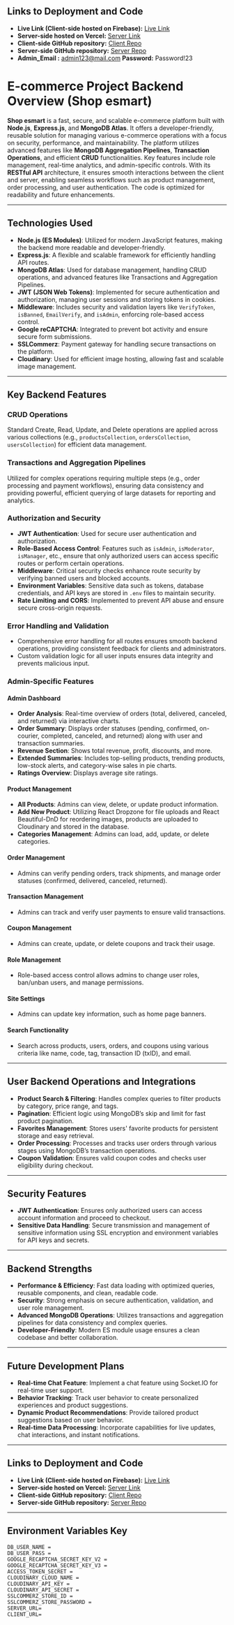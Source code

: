 ## Links to Deployment and Code
- **Live Link (Client-side hosted on Firebase):** [Live Link](https://shopesmart-51ca8.web.app/dashboard)
- **Server-side hosted on Vercel:** [Server Link](https://shop-esmart-server.vercel.app/)
- **Client-side GitHub repository:** [Client Repo](https://github.com/MozzammelRidoy/shop-esmart-client)
- **Server-side GitHub repository:** [Server Repo](https://github.com/MozzammelRidoy/shop-esmart-server)
- **Admin_Email :** admin123@mail.com **Password:** Password!23


# E-commerce Project Backend Overview (Shop esmart)

**Shop esmart** is a fast, secure, and scalable e-commerce platform built with **Node.js**, **Express.js**, and **MongoDB Atlas**. It offers a developer-friendly, reusable solution for managing various e-commerce operations with a focus on security, performance, and maintainability. The platform utilizes advanced features like **MongoDB Aggregation Pipelines**, **Transaction Operations**, and efficient **CRUD** functionalities. Key features include role management, real-time analytics, and admin-specific controls. With its **RESTful API** architecture, it ensures smooth interactions between the client and server, enabling seamless workflows such as product management, order processing, and user authentication. The code is optimized for readability and future enhancements.

---

## Technologies Used

- **Node.js (ES Modules)**: Utilized for modern JavaScript features, making the backend more readable and developer-friendly.
- **Express.js**: A flexible and scalable framework for efficiently handling API routes.
- **MongoDB Atlas**: Used for database management, handling CRUD operations, and advanced features like Transactions and Aggregation Pipelines.
- **JWT (JSON Web Tokens)**: Implemented for secure authentication and authorization, managing user sessions and storing tokens in cookies.
- **Middleware**: Includes security and validation layers like `VerifyToken`, `isBanned`, `EmailVerify`, and `isAdmin`, enforcing role-based access control.
- **Google reCAPTCHA**: Integrated to prevent bot activity and ensure secure form submissions.
- **SSLCommerz**: Payment gateway for handling secure transactions on the platform.
- **Cloudinary**: Used for efficient image hosting, allowing fast and scalable image management.

---

## Key Backend Features

### CRUD Operations
Standard Create, Read, Update, and Delete operations are applied across various collections (e.g., `productsCollection`, `ordersCollection`, `usersCollection`) for efficient data management.

### Transactions and Aggregation Pipelines
Utilized for complex operations requiring multiple steps (e.g., order processing and payment workflows), ensuring data consistency and providing powerful, efficient querying of large datasets for reporting and analytics.

### Authorization and Security
- **JWT Authentication**: Used for secure user authentication and authorization.
- **Role-Based Access Control**: Features such as `isAdmin`, `isModerator`, `isManager`, etc., ensure that only authorized users can access specific routes or perform certain operations.
- **Middleware**: Critical security checks enhance route security by verifying banned users and blocked accounts.
- **Environment Variables**: Sensitive data such as tokens, database credentials, and API keys are stored in `.env` files to maintain security.
- **Rate Limiting and CORS**: Implemented to prevent API abuse and ensure secure cross-origin requests.

### Error Handling and Validation
- Comprehensive error handling for all routes ensures smooth backend operations, providing consistent feedback for clients and administrators.
- Custom validation logic for all user inputs ensures data integrity and prevents malicious input.

### Admin-Specific Features

#### Admin Dashboard
- **Order Analysis**: Real-time overview of orders (total, delivered, canceled, and returned) via interactive charts.
- **Order Summary**: Displays order statuses (pending, confirmed, on-courier, completed, canceled, and returned) along with user and transaction summaries.
- **Revenue Section**: Shows total revenue, profit, discounts, and more.
- **Extended Summaries**: Includes top-selling products, trending products, low-stock alerts, and category-wise sales in pie charts.
- **Ratings Overview**: Displays average site ratings.

#### Product Management
- **All Products**: Admins can view, delete, or update product information.
- **Add New Product**: Utilizing React Dropzone for file uploads and React Beautiful-DnD for reordering images, products are uploaded to Cloudinary and stored in the database.
- **Categories Management**: Admins can load, add, update, or delete categories.

#### Order Management
- Admins can verify pending orders, track shipments, and manage order statuses (confirmed, delivered, canceled, returned).

#### Transaction Management
- Admins can track and verify user payments to ensure valid transactions.

#### Coupon Management
- Admins can create, update, or delete coupons and track their usage.

#### Role Management
- Role-based access control allows admins to change user roles, ban/unban users, and manage permissions.

#### Site Settings
- Admins can update key information, such as home page banners.

#### Search Functionality
- Search across products, users, orders, and coupons using various criteria like name, code, tag, transaction ID (txID), and email.

---

## User Backend Operations and Integrations

- **Product Search & Filtering**: Handles complex queries to filter products by category, price range, and tags.
- **Pagination**: Efficient logic using MongoDB’s skip and limit for fast product pagination.
- **Favorites Management**: Stores users' favorite products for persistent storage and easy retrieval.
- **Order Processing**: Processes and tracks user orders through various stages using MongoDB’s transaction operations.
- **Coupon Validation**: Ensures valid coupon codes and checks user eligibility during checkout.

---

## Security Features
- **JWT Authentication**: Ensures only authorized users can access account information and proceed to checkout.
- **Sensitive Data Handling**: Secure transmission and management of sensitive information using SSL encryption and environment variables for API keys and secrets.

---

## Backend Strengths

- **Performance & Efficiency**: Fast data loading with optimized queries, reusable components, and clean, readable code.
- **Security**: Strong emphasis on secure authentication, validation, and user role management.
- **Advanced MongoDB Operations**: Utilizes transactions and aggregation pipelines for data consistency and complex queries.
- **Developer-Friendly**: Modern ES module usage ensures a clean codebase and better collaboration.

---

## Future Development Plans

- **Real-time Chat Feature**: Implement a chat feature using Socket.IO for real-time user support.
- **Behavior Tracking**: Track user behavior to create personalized experiences and product suggestions.
- **Dynamic Product Recommendations**: Provide tailored product suggestions based on user behavior.
- **Real-time Data Processing**: Incorporate capabilities for live updates, chat interactions, and instant notifications.

---

## Links to Deployment and Code
- **Live Link (Client-side hosted on Firebase):** [Live Link](https://shopesmart-51ca8.web.app/dashboard)
- **Server-side hosted on Vercel:** [Server Link](https://shop-esmart-server.vercel.app/)
- **Client-side GitHub repository:** [Client Repo](https://github.com/MozzammelRidoy/shop-esmart-client)
- **Server-side GitHub repository:** [Server Repo](https://github.com/MozzammelRidoy/shop-esmart-server)

---

## Environment Variables Key

```plaintext
DB_USER_NAME =
DB_USER_PASS =
GOOGLE_RECAPTCHA_SECRET_KEY_V2 =
GOOGLE_RECAPTCHA_SECRET_KEY_V3 =
ACCESS_TOKEN_SECRET =
CLOUDINARY_CLOUD_NAME =
CLOUDINARY_API_KEY =
CLOUDINARY_API_SECRET =
SSLCOMMERZ_STORE_ID =
SSLCOMMERZ_STORE_PASSWORD =
SERVER_URL= 
CLIENT_URL= 
